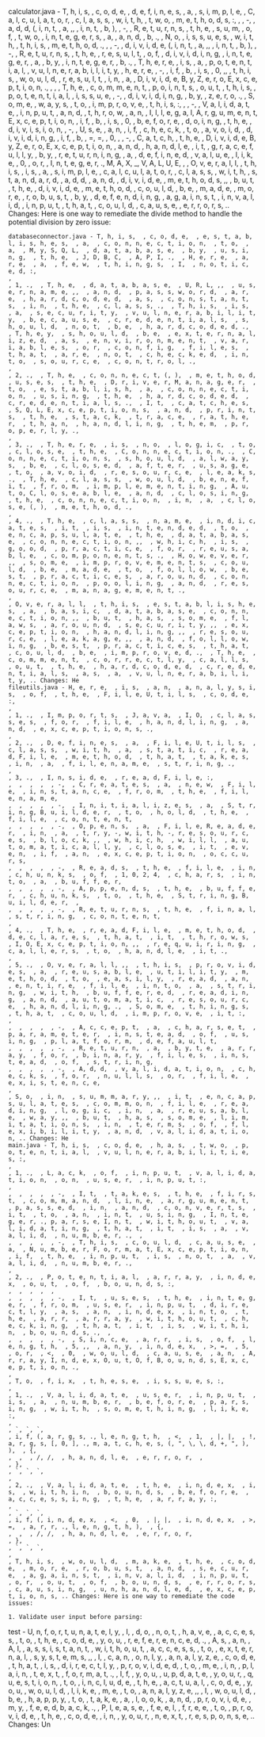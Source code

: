 calculator.java - T, h, i, s,  , c, o, d, e,  , d, e, f, i, n, e, s,  , a,  , s, i, m, p, l, e,  , C, a, l, c, u, l, a, t, o, r,  , c, l, a, s, s,  , w, i, t, h,  , t, w, o,  , m, e, t, h, o, d, s, :, 
, 
, -,  , a, d, d, (, i, n, t,  , a, ,,  , i, n, t,  , b, ),  , -,  , R, e, t, u, r, n, s,  , t, h, e,  , s, u, m,  , o, f,  , t, w, o,  , i, n, t, e, g, e, r, s,  , a,  , a, n, d,  , b, .,  , N, o,  , i, s, s, u, e, s,  , w, i, t, h,  , t, h, i, s,  , m, e, t, h, o, d, ., 
, 
, -,  , d, i, v, i, d, e, (, i, n, t,  , a, ,,  , i, n, t,  , b, ),  , -,  , R, e, t, u, r, n, s,  , t, h, e,  , r, e, s, u, l, t,  , o, f,  , d, i, v, i, d, i, n, g,  , i, n, t, e, g, e, r,  , a,  , b, y,  , i, n, t, e, g, e, r,  , b, .,  , T, h, e, r, e,  , i, s,  , a,  , p, o, t, e, n, t, i, a, l,  , v, u, l, n, e, r, a, b, i, l, i, t, y,  , h, e, r, e,  , -,  , i, f,  , b,  , i, s,  , 0, ,,  , t, h, i, s,  , w, o, u, l, d,  , r, e, s, u, l, t,  , i, n,  , a,  , D, i, v, i, d, e, B, y, Z, e, r, o, E, x, c, e, p, t, i, o, n, .,  , 
, 
, T, h, e,  , c, o, m, m, e, n, t,  , p, o, i, n, t, s,  , o, u, t,  , t, h, i, s,  , p, o, t, e, n, t, i, a, l,  , i, s, s, u, e,  , -,  , d, i, v, i, d, i, n, g,  , b, y,  , z, e, r, o, .,  , S, o, m, e,  , w, a, y, s,  , t, o,  , i, m, p, r, o, v, e,  , t, h, i, s, :, 
, 
, -,  , V, a, l, i, d, a, t, e,  , i, n, p, u, t,  , a, n, d,  , t, h, r, o, w,  , a, n,  , I, l, l, e, g, a, l, A, r, g, u, m, e, n, t, E, x, c, e, p, t, i, o, n,  , i, f,  , b,  , i, s,  , 0,  , b, e, f, o, r, e,  , d, o, i, n, g,  , t, h, e,  , d, i, v, i, s, i, o, n, 
, -,  , U, s, e,  , a, n,  , i, f,  , c, h, e, c, k,  , t, o,  , a, v, o, i, d,  , d, i, v, i, d, i, n, g,  , i, f,  , b,  , =, =,  , 0,  , 
, -,  , C, a, t, c, h,  , t, h, e,  , D, i, v, i, d, e, B, y, Z, e, r, o, E, x, c, e, p, t, i, o, n,  , a, n, d,  , h, a, n, d, l, e,  , i, t,  , g, r, a, c, e, f, u, l, l, y,  , b, y,  , r, e, t, u, r, n, i, n, g,  , a,  , d, e, f, i, n, e, d,  , v, a, l, u, e,  , l, i, k, e,  , 0,  , o, r,  , I, n, t, e, g, e, r, ., M, A, X, _, V, A, L, U, E, 
, 
, O, v, e, r, a, l, l,  , t, h, i, s,  , i, s,  , a,  , s, i, m, p, l, e,  , c, a, l, c, u, l, a, t, o, r,  , c, l, a, s, s,  , w, i, t, h,  , s, t, a, n, d, a, r, d,  , a, d, d,  , a, n, d,  , d, i, v, i, d, e,  , m, e, t, h, o, d, s, ,,  , b, u, t,  , t, h, e,  , d, i, v, i, d, e,  , m, e, t, h, o, d,  , c, o, u, l, d,  , b, e,  , m, a, d, e,  , m, o, r, e,  , r, o, b, u, s, t,  , b, y,  , d, e, f, e, n, d, i, n, g,  , a, g, a, i, n, s, t,  , i, n, v, a, l, i, d,  , i, n, p, u, t,  , t, h, a, t,  , c, o, u, l, d,  , c, a, u, s, e,  , e, r, r, o, r, s, .. Changes: Here is one way to remediate the divide method to handle the potential division by zero issue:

```
databaseconnector.java - T, h, i, s,  , c, o, d, e,  , e, s, t, a, b, l, i, s, h, e, s,  , a,  , c, o, n, n, e, c, t, i, o, n,  , t, o,  , a,  , M, y, S, Q, L,  , d, a, t, a, b, a, s, e,  , b, y,  , u, s, i, n, g,  , t, h, e,  , J, D, B, C,  , A, P, I, .,  , H, e, r, e,  , a, r, e,  , a,  , f, e, w,  , t, h, i, n, g, s,  , I,  , n, o, t, i, c, e, d, :, 
, 
, 1, .,  , T, h, e,  , d, a, t, a, b, a, s, e,  , U, R, L, ,,  , u, s, e, r, n, a, m, e, ,,  , a, n, d,  , p, a, s, s, w, o, r, d,  , a, r, e,  , h, a, r, d, c, o, d, e, d,  , a, s,  , c, o, n, s, t, a, n, t, s,  , i, n,  , t, h, e,  , c, l, a, s, s, .,  , T, h, i, s,  , i, s,  , a,  , s, e, c, u, r, i, t, y,  , v, u, l, n, e, r, a, b, i, l, i, t, y,  , b, e, c, a, u, s, e,  , c, r, e, d, e, n, t, i, a, l, s,  , s, h, o, u, l, d,  , n, o, t,  , b, e,  , h, a, r, d, c, o, d, e, d, .,  , T, h, e, y,  , s, h, o, u, l, d,  , b, e,  , e, x, t, e, r, n, a, l, i, z, e, d,  , a, s,  , e, n, v, i, r, o, n, m, e, n, t,  , v, a, r, i, a, b, l, e, s,  , o, r,  , c, o, n, f, i, g,  , f, i, l, e, s,  , t, h, a, t,  , a, r, e,  , n, o, t,  , c, h, e, c, k, e, d,  , i, n, t, o,  , s, o, u, r, c, e,  , c, o, n, t, r, o, l, ., 
, 
, 2, .,  , T, h, e,  , c, o, n, n, e, c, t, (, ),  , m, e, t, h, o, d,  , u, s, e, s,  , t, h, e,  , D, r, i, v, e, r, M, a, n, a, g, e, r,  , t, o,  , e, s, t, a, b, l, i, s, h,  , a,  , c, o, n, n, e, c, t, i, o, n,  , u, s, i, n, g,  , t, h, e,  , h, a, r, d, c, o, d, e, d,  , c, r, e, d, e, n, t, i, a, l, s, .,  , I, t,  , c, a, t, c, h, e, s,  , S, Q, L, E, x, c, e, p, t, i, o, n, s,  , a, n, d,  , p, r, i, n, t, s,  , t, h, e,  , s, t, a, c, k,  , t, r, a, c, e,  , r, a, t, h, e, r,  , t, h, a, n,  , h, a, n, d, l, i, n, g,  , t, h, e, m,  , p, r, o, p, e, r, l, y, ., 
, 
, 3, .,  , T, h, e, r, e,  , i, s,  , n, o,  , l, o, g, i, c,  , t, o,  , c, l, o, s, e,  , t, h, e,  , C, o, n, n, e, c, t, i, o, n, .,  , C, o, n, n, e, c, t, i, o, n, s,  , s, h, o, u, l, d,  , a, l, w, a, y, s,  , b, e,  , c, l, o, s, e, d,  , a, f, t, e, r,  , u, s, a, g, e,  , t, o,  , a, v, o, i, d,  , r, e, s, o, u, r, c, e,  , l, e, a, k, s, .,  , T, h, e,  , c, l, a, s, s,  , w, o, u, l, d,  , b, e, n, e, f, i, t,  , f, r, o, m,  , i, m, p, l, e, m, e, n, t, i, n, g,  , A, u, t, o, C, l, o, s, e, a, b, l, e,  , a, n, d,  , c, l, o, s, i, n, g,  , t, h, e,  , c, o, n, n, e, c, t, i, o, n,  , i, n,  , a,  , c, l, o, s, e, (, ),  , m, e, t, h, o, d, ., 
, 
, 4, .,  , T, h, e,  , c, l, a, s, s,  , n, a, m, e,  , i, n, d, i, c, a, t, e, s,  , i, t,  , i, s,  , i, n, t, e, n, d, e, d,  , t, o,  , e, n, c, a, p, s, u, l, a, t, e,  , t, h, e,  , d, a, t, a, b, a, s, e,  , c, o, n, n, e, c, t, i, o, n, ,,  , w, h, i, c, h,  , i, s,  , g, o, o, d,  , p, r, a, c, t, i, c, e,  , f, o, r,  , r, e, u, s, a, b, l, e,  , c, o, m, p, o, n, e, n, t, s, .,  , H, o, w, e, v, e, r, ,,  , s, o, m, e,  , i, m, p, r, o, v, e, m, e, n, t, s,  , c, o, u, l, d,  , b, e,  , m, a, d, e,  , t, o,  , f, o, l, l, o, w,  , b, e, s, t,  , p, r, a, c, t, i, c, e, s,  , a, r, o, u, n, d,  , c, o, n, n, e, c, t, i, o, n,  , p, o, o, l, i, n, g,  , a, n, d,  , r, e, s, o, u, r, c, e,  , m, a, n, a, g, e, m, e, n, t, ., 
, 
, O, v, e, r, a, l, l,  , t, h, i, s,  , e, s, t, a, b, l, i, s, h, e, s,  , a,  , b, a, s, i, c,  , d, a, t, a, b, a, s, e,  , c, o, n, n, e, c, t, i, o, n, ,,  , b, u, t,  , h, a, s,  , s, o, m, e,  , f, l, a, w, s,  , a, r, o, u, n, d,  , s, e, c, u, r, i, t, y, ,,  , e, x, c, e, p, t, i, o, n,  , h, a, n, d, l, i, n, g, ,,  , r, e, s, o, u, r, c, e,  , l, e, a, k, a, g, e, ,,  , a, n, d,  , f, o, l, l, o, w, i, n, g,  , b, e, s, t,  , p, r, a, c, t, i, c, e, s,  , t, h, a, t,  , c, o, u, l, d,  , b, e,  , i, m, p, r, o, v, e, d, .,  , T, h, e,  , c, o, m, m, e, n, t,  , c, o, r, r, e, c, t, l, y,  , c, a, l, l, s,  , o, u, t,  , t, h, e,  , h, a, r, d, c, o, d, e, d,  , c, r, e, d, e, n, t, i, a, l, s,  , a, s,  , a,  , v, u, l, n, e, r, a, b, i, l, i, t, y, .. Changes: He
fileutils.java - H, e, r, e,  , i, s,  , a, n,  , a, n, a, l, y, s, i, s,  , o, f,  , t, h, e,  , F, i, l, e, U, t, i, l, s,  , c, o, d, e, :, 
, 
, 1, .,  , I, m, p, o, r, t, s,  , J, a, v, a,  , I, O,  , c, l, a, s, s, e, s,  , f, o, r,  , f, i, l, e,  , h, a, n, d, l, i, n, g,  , a, n, d,  , e, x, c, e, p, t, i, o, n, s, ., 
, 
, 2, .,  , D, e, f, i, n, e, s,  , a,  , F, i, l, e, U, t, i, l, s,  , c, l, a, s, s,  , w, i, t, h,  , a,  , s, t, a, t, i, c,  , r, e, a, d, F, i, l, e,  , m, e, t, h, o, d,  , t, h, a, t,  , t, a, k, e, s,  , i, n,  , a,  , f, i, l, e, n, a, m, e,  , s, t, r, i, n, g, ., 
, 
, 3, .,  , I, n, s, i, d, e,  , r, e, a, d, F, i, l, e, :, 
,  ,  ,  ,  , -,  , C, r, e, a, t, e, s,  , a,  , n, e, w,  , F, i, l, e,  , i, n, s, t, a, n, c, e,  , f, r, o, m,  , t, h, e,  , f, i, l, e, n, a, m, e, 
,  ,  ,  ,  , -,  , I, n, i, t, i, a, l, i, z, e, s,  , a,  , S, t, r, i, n, g, B, u, i, l, d, e, r,  , t, o,  , h, o, l, d,  , t, h, e,  , f, i, l, e,  , c, o, n, t, e, n, t, 
,  ,  ,  ,  , -,  , O, p, e, n, s,  , a,  , F, i, l, e, R, e, a, d, e, r,  , i, n,  , a,  , t, r, y, -, w, i, t, h, -, r, e, s, o, u, r, c, e, s,  , b, l, o, c, k, ,,  , w, h, i, c, h,  , w, i, l, l,  , a, u, t, o, m, a, t, i, c, a, l, l, y,  , c, l, o, s, e,  , i, t,  , e, v, e, n,  , i, f,  , a, n,  , e, x, c, e, p, t, i, o, n,  , o, c, c, u, r, s, 
,  ,  ,  ,  , -,  , R, e, a, d, s,  , t, h, e,  , f, i, l, e,  , i, n,  , c, h, u, n, k, s,  , o, f,  , 1, 0, 2, 4,  , c, h, a, r, s,  , i, n, t, o,  , a,  , b, u, f, f, e, r, 
,  ,  ,  ,  , -,  , A, p, p, e, n, d, s,  , t, h, e,  , b, u, f, f, e, r,  , c, h, u, n, k, s,  , t, o,  , t, h, e,  , S, t, r, i, n, g, B, u, i, l, d, e, r,  , 
,  ,  ,  ,  , -,  , R, e, t, u, r, n, s,  , t, h, e,  , f, i, n, a, l,  , s, t, r, i, n, g,  , c, o, n, t, e, n, t, 
, 
, 4, .,  , T, h, e,  , r, e, a, d, F, i, l, e,  , m, e, t, h, o, d,  , d, e, c, l, a, r, e, s,  , t, h, a, t,  , i, t,  , t, h, r, o, w, s,  , I, O, E, x, c, e, p, t, i, o, n, ,,  , r, e, q, u, i, r, i, n, g,  , c, a, l, l, e, r, s,  , t, o,  , h, a, n, d, l, e,  , i, t, ., 
, 
, 5, .,  , O, v, e, r, a, l, l, ,,  , t, h, i, s,  , p, r, o, v, i, d, e, s,  , a,  , r, e, u, s, a, b, l, e,  , u, t, i, l, i, t, y,  , m, e, t, h, o, d,  , t, o,  , e, a, s, i, l, y,  , r, e, a, d,  , a, n,  , e, n, t, i, r, e,  , f, i, l, e,  , i, n, t, o,  , a,  , s, t, r, i, n, g,  , w, i, t, h,  , b, u, f, f, e, r, e, d,  , r, e, a, d, i, n, g,  , a, n, d,  , a, u, t, o, m, a, t, i, c,  , r, e, s, o, u, r, c, e,  , h, a, n, d, l, i, n, g, .,  , S, o, m, e,  , t, h, i, n, g, s,  , t, h, a, t,  , c, o, u, l, d,  , i, m, p, r, o, v, e,  , i, t, :, 
, 
,  ,  ,  ,  , -,  , A, c, c, e, p, t,  , a,  , c, h, a, r, s, e, t,  , p, a, r, a, m, e, t, e, r,  , i, n, s, t, e, a, d,  , o, f,  , u, s, i, n, g,  , p, l, a, t, f, o, r, m,  , d, e, f, a, u, l, t, 
,  ,  ,  ,  , -,  , R, e, t, u, r, n,  , a,  , b, y, t, e,  , a, r, r, a, y,  , f, o, r,  , b, i, n, a, r, y,  , f, i, l, e, s,  , i, n, s, t, e, a, d,  , o, f,  , s, t, r, i, n, g, 
,  ,  ,  ,  , -,  , A, d, d,  , v, a, l, i, d, a, t, i, o, n,  , c, h, e, c, k, s,  , f, o, r,  , n, u, l, l, s,  , o, r,  , f, i, l, e,  , e, x, i, s, t, e, n, c, e, 
, 
, S, o,  , i, n,  , s, u, m, m, a, r, y, ,,  , i, t,  , e, n, c, a, p, s, u, l, a, t, e, s,  , c, o, m, m, o, n,  , f, i, l, e,  , r, e, a, d, i, n, g,  , l, o, g, i, c,  , i, n,  , a,  , r, e, u, s, a, b, l, e,  , w, a, y, ,,  , b, u, t,  , h, a, s,  , s, o, m, e,  , l, i, m, i, t, a, t, i, o, n, s,  , i, n,  , t, e, r, m, s,  , o, f,  , f, l, e, x, i, b, i, l, i, t, y,  , a, n, d,  , v, a, l, i, d, a, t, i, o, n, .. Changes: He
main.java - T, h, i, s,  , c, o, d, e,  , h, a, s,  , t, w, o,  , p, o, t, e, n, t, i, a, l,  , v, u, l, n, e, r, a, b, i, l, i, t, i, e, s, :, 
, 
, 1, .,  , L, a, c, k,  , o, f,  , i, n, p, u, t,  , v, a, l, i, d, a, t, i, o, n,  , o, n,  , u, s, e, r,  , i, n, p, u, t, :, 
, 
,  ,  ,  ,  , -,  , I, t,  , t, a, k, e, s,  , t, h, e,  , f, i, r, s, t,  , c, o, m, m, a, n, d,  , l, i, n, e,  , a, r, g, u, m, e, n, t,  , p, a, s, s, e, d,  , i, n,  , a, n, d,  , c, o, n, v, e, r, t, s,  , i, t,  , t, o,  , a, n,  , i, n, t,  , u, s, i, n, g,  , I, n, t, e, g, e, r, ., p, a, r, s, e, I, n, t,  , w, i, t, h, o, u, t,  , v, a, l, i, d, a, t, i, n, g,  , t, h, a, t,  , i, t,  , i, s,  , a,  , v, a, l, i, d,  , n, u, m, b, e, r, .,  , 
,  ,  ,  ,  , -,  , T, h, i, s,  , c, o, u, l, d,  , c, a, u, s, e,  , a,  , N, u, m, b, e, r, F, o, r, m, a, t, E, x, c, e, p, t, i, o, n,  , i, f,  , t, h, e,  , i, n, p, u, t,  , i, s,  , n, o, t,  , a,  , v, a, l, i, d,  , n, u, m, b, e, r, ., 
, 
, 2, .,  , P, o, t, e, n, t, i, a, l,  , a, r, r, a, y,  , i, n, d, e, x,  , o, u, t,  , o, f,  , b, o, u, n, d, s, :, 
,  ,  ,  ,  , 
,  ,  ,  ,  , -,  , I, t,  , u, s, e, s,  , t, h, e,  , i, n, t, e, g, e, r,  , f, r, o, m,  , u, s, e, r,  , i, n, p, u, t,  , d, i, r, e, c, t, l, y,  , a, s,  , a, n,  , i, n, d, e, x,  , i, n, t, o,  , t, h, e,  , a, r, r,  , a, r, r, a, y,  , w, i, t, h, o, u, t,  , c, h, e, c, k, i, n, g,  , t, h, a, t,  , i, t,  , i, s,  , w, i, t, h, i, n,  , b, o, u, n, d, s, .,  , 
,  ,  ,  ,  , -,  , S, i, n, c, e,  , a, r, r,  , i, s,  , o, f,  , l, e, n, g, t, h,  , 5, ,,  , a, n, y,  , i, n, d, e, x,  , >, =,  , 5,  , o, r,  , <,  , 0,  , w, o, u, l, d,  , c, a, u, s, e,  , a, n,  , A, r, r, a, y, I, n, d, e, x, O, u, t, O, f, B, o, u, n, d, s, E, x, c, e, p, t, i, o, n, ., 
, 
, T, o,  , f, i, x,  , t, h, e, s, e,  , i, s, s, u, e, s, :, 
, 
, 1, .,  , V, a, l, i, d, a, t, e,  , u, s, e, r,  , i, n, p, u, t,  , i, s,  , a,  , n, u, m, b, e, r,  , b, e, f, o, r, e,  , p, a, r, s, i, n, g,  , w, i, t, h,  , s, o, m, e, t, h, i, n, g,  , l, i, k, e, :, 
, 
, `, `, `, 
, i, f, (, a, r, g, s, ., l, e, n, g, t, h,  , <,  , 1,  , |, |,  , !, a, r, g, s, [, 0, ], ., m, a, t, c, h, e, s, (, ", \, \, d, +, ", ), ),  , {, 
,  ,  , /, /,  , h, a, n, d, l, e,  , e, r, r, o, r,  , 
, }, 
, `, `, `, 
, 
, 2, .,  , V, a, l, i, d, a, t, e,  , t, h, e,  , i, n, d, e, x,  , i, s,  , w, i, t, h, i, n,  , b, o, u, n, d, s,  , b, e, f, o, r, e,  , a, c, c, e, s, s, i, n, g,  , t, h, e,  , a, r, r, a, y, :, 
, 
, `, `, `, 
, i, f, (, i, n, d, e, x,  , <,  , 0,  , |, |,  , i, n, d, e, x,  , >, =,  , a, r, r, ., l, e, n, g, t, h, ),  , {, 
,  ,  , /, /,  , h, a, n, d, l, e,  , e, r, r, o, r, 
, }, 
, `, `, `, 
, 
, T, h, i, s,  , w, o, u, l, d,  , m, a, k, e,  , t, h, e,  , c, o, d, e,  , m, o, r, e,  , r, o, b, u, s, t,  , a, n, d,  , s, e, c, u, r, e,  , a, g, a, i, n, s, t,  , i, n, v, a, l, i, d,  , i, n, p, u, t,  , o, r,  , o, u, t,  , o, f,  , b, o, u, n, d, s,  , e, r, r, o, r, s,  , c, a, u, s, i, n, g,  , u, n, h, a, n, d, l, e, d,  , e, x, c, e, p, t, i, o, n, s, .. Changes: Here is one way to remediate the code issues:

1. Validate user input before parsing:

```
test - U, n, f, o, r, t, u, n, a, t, e, l, y,  , I,  , d, o,  , n, o, t,  , h, a, v, e,  , a, c, c, e, s, s,  , t, o,  , t, h, e,  , c, o, d, e,  , y, o, u,  , r, e, f, e, r, e, n, c, e, d, .,  , A, s,  , a, n,  , A, I,  , a, s, s, i, s, t, a, n, t,  , w, i, t, h, o, u, t,  , a, c, c, e, s, s,  , t, o,  , e, x, t, e, r, n, a, l,  , s, y, s, t, e, m, s, ,,  , I,  , c, a, n,  , o, n, l, y,  , a, n, a, l, y, z, e,  , c, o, d, e,  , t, h, a, t,  , i, s,  , d, i, r, e, c, t, l, y,  , p, r, o, v, i, d, e, d,  , t, o,  , m, e,  , i, n,  , p, l, a, i, n,  , t, e, x, t,  , f, o, r, m, a, t, .,  , I, f,  , y, o, u,  , u, p, d, a, t, e,  , y, o, u, r,  , q, u, e, s, t, i, o, n,  , t, o,  , i, n, c, l, u, d, e,  , t, h, e,  , a, c, t, u, a, l,  , c, o, d, e,  , y, o, u,  , w, o, u, l, d,  , l, i, k, e,  , m, e,  , t, o,  , a, n, a, l, y, z, e, ,,  , I,  , w, o, u, l, d,  , b, e,  , h, a, p, p, y,  , t, o,  , t, a, k, e,  , a,  , l, o, o, k,  , a, n, d,  , p, r, o, v, i, d, e,  , m, y,  , f, e, e, d, b, a, c, k, .,  , P, l, e, a, s, e,  , f, e, e, l,  , f, r, e, e,  , t, o,  , p, r, o, v, i, d, e,  , t, h, e,  , c, o, d, e,  , i, n,  , y, o, u, r,  , n, e, x, t,  , r, e, s, p, o, n, s, e, .. Changes: Un